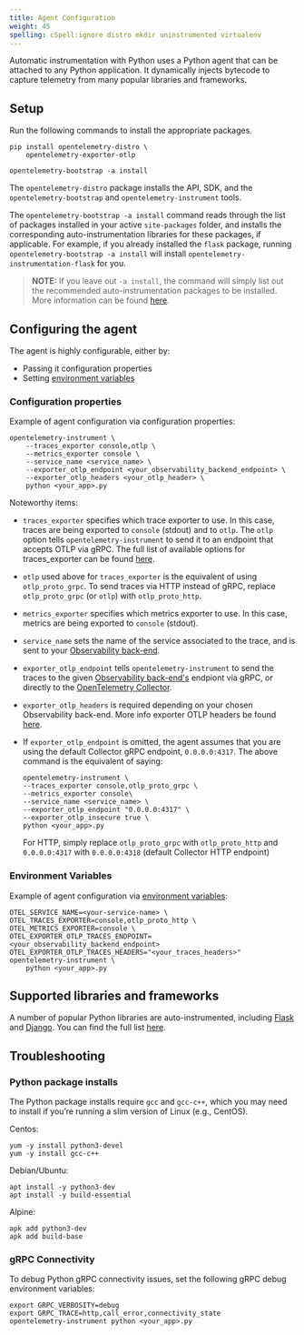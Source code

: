 ```yaml
---
title: Agent Configuration
weight: 45
spelling: cSpell:ignore distro mkdir uninstrumented virtualenv
---
```


Automatic instrumentation with Python uses a Python agent that can be attached to any Python application. It dynamically injects bytecode to capture telemetry from many popular libraries and frameworks.

## Setup

Run the following commands to install the appropriate packages.

```console
pip install opentelemetry-distro \
	opentelemetry-exporter-otlp

opentelemetry-bootstrap -a install
```

The `opentelemetry-distro` package installs the API, SDK, and the `opentelemetry-bootstrap` and `opentelemetry-instrument` tools.

The `opentelemetry-bootstrap -a install` command reads through the list of packages installed in your active `site-packages` folder, and installs the corresponding auto-instrumentation libraries for these packages, if applicable. For example, if you already installed the `flask` package, running `opentelemetry-bootstrap -a install` will install `opentelemetry-instrumentation-flask` for you.

> **NOTE:** If you leave out `-a install`, the command will simply list out the recommended auto-instrumentation packages to be installed.
More information can be found [here](https://github.com/open-telemetry/opentelemetry-python-contrib/tree/main/opentelemetry-instrumentation#opentelemetry-bootstrap).

## Configuring the agent

The agent is highly configurable, either by:
* Passing it configuration properties
* Setting [environment variables](https://github.com/open-telemetry/opentelemetry-specification/blob/main/specification/sdk-environment-variables.md)

### Configuration properties

Example of agent configuration via configuration properties:

```console
opentelemetry-instrument \
    --traces_exporter console,otlp \
    --metrics_exporter console \
    --service_name <service_name> \
    --exporter_otlp_endpoint <your_observability_backend_endpoint> \
	--exporter_otlp_headers <your_otlp_header> \
    python <your_app>.py
```

Noteworthy items:

* `traces_exporter` specifies which trace exporter to use. In this case, traces are being exported to `console` (stdout) and to `otlp`. The `otlp` option tells `opentelemetry-instrument` to send it to an endpoint that accepts OTLP via gRPC. The full list of available options for traces_exporter can be found [here](https://github.com/open-telemetry/opentelemetry-python-contrib/tree/main/opentelemetry-instrumentation).
* `otlp` used above for `traces_exporter` is the equivalent of using `otlp_proto_grpc`. To send traces via HTTP instead of gRPC, replace `otlp_proto_grpc` (or `otlp`) with `otlp_proto_http`.
* `metrics_exporter` specifies which metrics exporter to use. In this case, metrics are being exported to `console` (stdout).
* `service_name` sets the name of the service associated to the trace, and is sent to your [Observability back-end](/vendors).
* `exporter_otlp_endpoint` tells `opentelemetry-instrument` to send the traces to the given [Observability back-end's](/vendors) endpiont via gRPC, or directly to the [OpenTelemetry Collector](/docs/collector/).
* `exporter_otlp_headers` is required depending on your chosen Observability back-end. More info exporter OTLP headers be found [here](/docs/concepts/sdk-configuration/otlp-exporter-configuration/#otel_exporter_otlp_headers).
* If `exporter_otlp_endpoint` is omitted, the agent assumes that you are using the default Collector gRPC endpoint, `0.0.0.0:4317`. The above command is the equivalent of saying:

	```console
	opentelemetry-instrument \
	--traces_exporter console,otlp_proto_grpc \
	--metrics_exporter console\
	--service_name <service_name> \
	--exporter_otlp_endpoint "0.0.0.0:4317" \
	--exporter_otlp_insecure true \
	python <your_app>.py
	```

	For HTTP, simply replace `otlp_proto_grpc` with `otlp_proto_http` and `0.0.0.0:4317` with `0.0.0.0:4318` (default Collector HTTP endpoint)

### Environment Variables

Example of agent configuration via [environment variables](https://github.com/open-telemetry/opentelemetry-specification/blob/main/specification/sdk-environment-variables.md):

```console
OTEL_SERVICE_NAME=<your-service-name> \
OTEL_TRACES_EXPORTER=console,otlp_proto_http \
OTEL_METRICS_EXPORTER=console \
OTEL_EXPORTER_OTLP_TRACES_ENDPOINT=<your_observability_backend_endpoint>
OTEL_EXPORTER_OTLP_TRACES_HEADERS="<your_traces_headers>"
opentelemetry-instrument \
    python <your_app>.py
```

## Supported libraries and frameworks

A number of popular Python libraries are auto-instrumented, including [Flask](https://github.com/open-telemetry/opentelemetry-python-contrib/tree/main/instrumentation/opentelemetry-instrumentation-flask) and [Django](https://github.com/open-telemetry/opentelemetry-python-contrib/tree/main/instrumentation/opentelemetry-instrumentation-django). You can find the full list [here](https://github.com/open-telemetry/opentelemetry-python-contrib/tree/main/instrumentation).

## Troubleshooting

### Python package installs

The Python package installs require `gcc` and `gcc-c++`, which you may need to install if you’re running a slim version of Linux (e.g., CentOS).

Centos:

```console
yum -y install python3-devel
yum -y install gcc-c++
```

Debian/Ubuntu:

```console
apt install -y python3-dev
apt install -y build-essential
```

Alpine:

```console
apk add python3-dev
apk add build-base
```

### gRPC Connectivity

To debug Python gRPC connectivity issues, set the following gRPC debug environment variables:

```console
export GRPC_VERBOSITY=debug
export GRPC_TRACE=http,call_error,connectivity_state
opentelemetry-instrument python <your_app>.py
```
